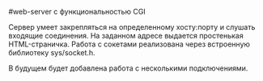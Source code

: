 #web-server с функциональностью CGI

Сервер умеет закрепляться на определенному хосту:порту и слушать входящие соединения. На заданном адресе выдается простенькая HTML-страничка. Работа с сокетами реализована через встроенную библиотеку sys/socket.h.

В будущем будет добавлена работа с несколькими подключениями.